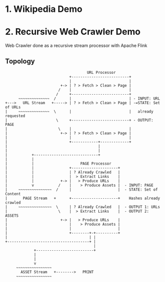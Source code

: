 # 1. Wikipedia Demo


# 2. Recursive Web Crawler Demo

Web Crawler done as a recursive stream processor with Apache Flink

## Topology

                                         URL Processor
                                 +--------------------------+
                                 |                          |
                             +-> | ? > Fetch > Clean > Page |
                            /    |                          |
                           /     +--------------------------+
          ~~~~~~~~~~~~~~  /      |                          | - INPUT: URL
    +--->   URL Stream   +-----> | ? > Fetch > Clean > Page | -=STATE: Set of URLs
    |     ~~~~~~~~~~~~~~  \      |                          |   already requested
    |                      \     +--------------------------+ - OUTPUT: PAGE
    |                       \    |                          |
    |                        +-> | ? > Fetch > Clean > Page |
    |                            |                          |
    |                            +------------+-------------+
    |                                         |
    |                                         |
    |           +-----------------------------+
    |           |
    |           |                     PAGE Processor
    |           |                +---------------------+
    |           |                | ? Already Crawled   |
    |           |                |  > Extract Links    |
    |           |            +-> |   > Produce URLs    |
    |           v           /    |    > Produce Assets |  - INPUT: PAGE
    |     ~~~~~~~~~~~~~~~  /     |                     |  - STATE: Set of Content
    |       PAGE Stream   +      +---------------------+    Hashes already crawled
    |     ~~~~~~~~~~~~~~~  \     | ? Already Crawled   |  - OUTPUT 1: URLs       
    |                       \    |  > Extract Links    |  - OUTPUT 2: ASSETS
    |                        +-> |   > Produce URLs    |
    |                            |    > Produce Assets |
    |                            |                     |
    |                            +--------+-+----------+
    |                                     | |
    +-------------------------------------+ |
                                            |
                 +--------------------------+
                 |
                 |
                 v
         ~~~~~~~~~~~~~~~~
           ASSET Stream   +-------->   PRINT
         ~~~~~~~~~~~~~~~~
